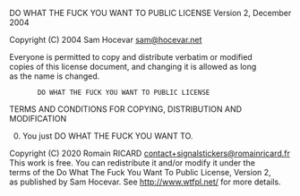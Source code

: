 DO WHAT THE FUCK YOU WANT TO PUBLIC LICENSE
                   Version 2, December 2004

Copyright (C) 2004 Sam Hocevar <sam@hocevar.net>  

Everyone is permitted to copy and distribute verbatim or modified  
copies of this license document, and changing it is allowed as long  
as the name is changed.  

           DO WHAT THE FUCK YOU WANT TO PUBLIC LICENSE  
  TERMS AND CONDITIONS FOR COPYING, DISTRIBUTION AND MODIFICATION  

 0. You just DO WHAT THE FUCK YOU WANT TO.  


Copyright (C) 2020 Romain RICARD <contact+signalstickers@romainricard.fr>  
This work is free. You can redistribute it and/or modify it under the  
terms of the Do What The Fuck You Want To Public License, Version 2,  
as published by Sam Hocevar. See http://www.wtfpl.net/ for more details.  
